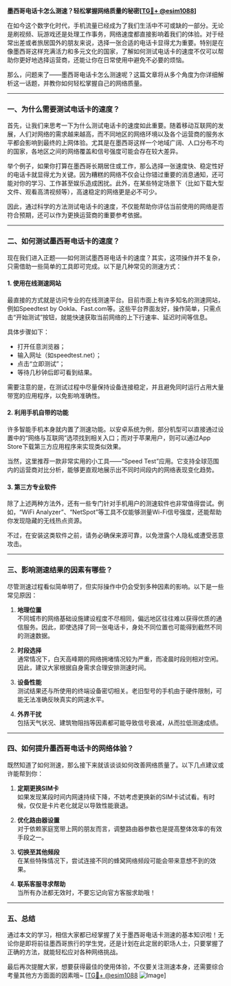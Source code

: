 **墨西哥电话卡怎么测速？轻松掌握网络质量的秘密[[TG💪+ @esim1088](https://t.me/s/esim1088)]**

在如今这个数字化时代，手机流量已经成为了我们生活中不可或缺的一部分。无论是刷视频、玩游戏还是处理工作事务，网络速度都直接影响着我们的体验。对于经常出差或者旅居国外的朋友来说，选择一张合适的电话卡显得尤为重要。特别是在像墨西哥这样充满活力和多元文化的国家，了解如何测试电话卡的速度不仅可以帮助你更好地选择运营商，还能让你在日常使用中避免不必要的烦恼。

那么，问题来了——墨西哥电话卡怎么测速呢？这篇文章将从多个角度为你详细解析这一话题，并教你如何轻松掌握自己的网络质量。

---

### 一、为什么需要测试电话卡的速度？

首先，让我们来思考一下为什么测试电话卡的速度如此重要。随着移动互联网的发展，人们对网络的需求越来越高，而不同地区的网络环境以及各个运营商的服务水平都会影响到最终的上网体验。尤其是在墨西哥这样一个地域广阔、人口分布不均的国家，各地区之间的网络覆盖和信号强度可能会存在较大差异。

举个例子，如果你打算在墨西哥长期居住或工作，那么选择一张速度快、稳定性好的电话卡就显得尤为关键。因为糟糕的网络不仅会让你错过重要的消息通知，还可能对你的学习、工作甚至娱乐造成困扰。此外，在某些特定场景下（比如下载大型文件、观看高清视频等），高速稳定的网络更是必不可少。

因此，通过科学的方法测试电话卡的速度，不仅能帮助你评估当前使用的网络是否符合预期，还可以作为更换运营商的重要参考依据。

---

### 二、如何测试墨西哥电话卡的速度？

现在我们进入正题——如何测试墨西哥电话卡的速度？其实，这项操作并不复杂，只需借助一些简单的工具即可完成。以下是几种常见的测速方式：

#### 1. 使用在线测速网站

最直接的方式就是访问专业的在线测速平台。目前市面上有许多知名的测速网站，例如Speedtest by Ookla、Fast.com等。这些平台界面友好，操作简单，只需点击“开始测试”按钮，就能快速获取当前网络的上下行速率、延迟时间等信息。

具体步骤如下：
- 打开任意浏览器；
- 输入网址（如speedtest.net）；
- 点击“立即测试”；
- 等待几秒钟后即可看到结果。

需要注意的是，在测试过程中尽量保持设备连接稳定，并且避免同时运行占用大量带宽的应用程序，以免影响准确性。

#### 2. 利用手机自带的功能

许多智能手机本身就内置了测速功能。以安卓系统为例，部分机型可以直接通过设置中的“网络与互联网”选项找到相关入口；而对于苹果用户，则可以通过App Store下载第三方应用程序来实现类似效果。

当然，这里推荐一款非常实用的小工具——“Speed Test”应用。它支持全球范围内的运营商对比分析，能够更直观地展示出不同时间段内的网络表现变化趋势。

#### 3. 第三方专业软件

除了上述两种方法外，还有一些专门针对手机用户的测速软件也非常值得尝试。例如，“WiFi Analyzer”、“NetSpot”等工具不仅能够测量Wi-Fi信号强度，还能帮助你发现隐藏的无线热点资源。

不过，在安装这类软件之前，请务必确保来源可靠，以免泄露个人隐私或遭受恶意攻击。

---

### 三、影响测速结果的因素有哪些？

尽管测速过程看似简单明了，但实际操作中仍会受到多种因素的影响。以下是一些常见原因：

1. **地理位置**  
   不同城市的网络基础设施建设程度不尽相同，偏远地区往往难以获得优质的通信服务。因此，即使选择了同一张电话卡，身处不同位置也可能得到截然不同的测速数据。

2. **时段选择**  
   通常情况下，白天高峰期的网络拥堵情况较为严重，而凌晨时段则相对空闲。因此，建议大家根据自身需求合理安排测速时间。

3. **设备性能**  
   测试结果还与所使用的终端设备密切相关。老旧型号的手机由于硬件限制，可能无法准确反映真实的网速水平。

4. **外界干扰**  
   包括天气状况、建筑物阻挡等因素都可能导致信号衰减，从而拉低测速成绩。

---

### 四、如何提升墨西哥电话卡的网络体验？

既然知道了如何测速，那么接下来就该谈谈如何改善网络质量了。以下几点建议或许能帮到你：

1. **定期更换SIM卡**  
   如果发现某段时间内网速持续下降，不妨考虑更换新的SIM卡试试看。有时候，仅仅是卡片老化就足以导致性能衰退。

2. **优化路由器设置**  
   对于依赖家庭宽带上网的朋友而言，调整路由器参数也是提高整体效率的有效手段之一。

3. **切换至其他频段**  
   在某些特殊情况下，尝试连接不同的蜂窝网络频段可能会带来意想不到的效果。

4. **联系客服寻求帮助**  
   当所有办法都无效时，不要忘记向官方客服求助哦！

---

### 五、总结

通过本文的学习，相信大家都已经掌握了关于墨西哥电话卡测速的基本知识啦！无论你是即将前往墨西哥旅行的学生党，还是计划在此定居的职场人士，只要掌握了正确的方法，就能轻松应对各种网络挑战。

最后再次提醒大家，想要获得最佳的使用体验，不仅要关注测速本身，还需要综合考量其他方方面面的因素哦~ [[TG💪+ @esim1088](https://t.me/s/esim1088) ![Image](https://i.postimg.cc/4NQfJmqS/Snipaste-2025-05-13-00-14-12.png)]